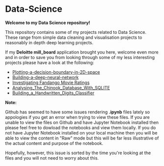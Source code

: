 # Data-Science

**Welcome to my Data Science repository!**

This repository contains some of my projects related to Data Science. These range from simple data cleaning and visualisation projects to reasonably in depth deep learning projects. 

If my **Deloitte mill_board** application brought you here, welcome even more and in order to save you from looking through some of my less interesting projects please have a look at the following:

  * [Plotting-a-decision-boundary-in-2D-space](https://github.com/Charlvdh/Data-Science/tree/master/deep_learning/Plotting-a-decision-boundary-in-2D-space)
  * [Building-a-deep-neural-network](https://github.com/Charlvdh/Data-Science/tree/master/deep_learning/Course_1/Building-a-deep-neural-network)
  * [Investigating Fandango Movie Ratings](https://github.com/Charlvdh/Data-Science/blob/master/various_projects/Investigating_Fandango_Movie_Ratings/Investigating%20Fandango%20Movie%20Ratings.ipynb)
  * [Analysing_The_Chinook_Database_With_SQLITE](https://github.com/Charlvdh/Data-Science/blob/master/various_projects/Answering_Business_Questions_using_SQL/Analysing_The_Chinook_Database_With_SQLITE.ipynb)
  * [Building_a_Handwritten_Digits_Classifier](https://github.com/Charlvdh/Data-Science/blob/master/various_projects/Building_A_Handwritten_Digits_Classifier/Building_a_Handwritten_Digits_Classifier.ipynb)


**Note:**

Github has seemed to have some issues rendering **.ipynb** files lately so appologies if you get an error when trying to view these files. If you are unable to view the files on Github and have Jupyter Notebook installed then please feel free to dowload the notebooks and view them locally. If you do not have Jupyter Notebook installed on your local machine then you will be able to view the content in "Raw" mode but this will be far less illustrative of the actual content and purpose of the notebook.

Hopefully, however, this issue is sorted by the time you're looking at the files and you will not need to worry about this.

